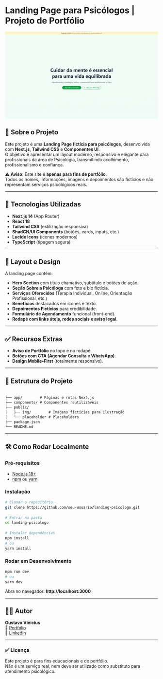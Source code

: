 # Landing Page para Psicólogos | Projeto de Portfólio

![Preview do Projeto](./public/img/preview.png)

## 🧠 Sobre o Projeto
Este projeto é uma **Landing Page fictícia para psicólogos**, desenvolvida com **Next.js**, **Tailwind CSS** e **Componentes UI**.  
O objetivo é apresentar um layout moderno, responsivo e elegante para profissionais da área de Psicologia, transmitindo acolhimento, profissionalismo e confiança.

⚠ **Aviso**: Este site é **apenas para fins de portfólio**.  
Todos os nomes, informações, imagens e depoimentos são fictícios e não representam serviços psicológicos reais.

---

## 🚀 Tecnologias Utilizadas
- **Next.js 14** (App Router)
- **React 18**
- **Tailwind CSS** (estilização responsiva)
- **ShadCN/UI Components** (botões, cards, inputs, etc.)
- **Lucide Icons** (ícones modernos)
- **TypeScript** (tipagem segura)

---

## 📸 Layout e Design
A landing page contém:
- **Hero Section** com título chamativo, subtítulo e botões de ação.
- **Seção Sobre a Psicóloga** com foto e bio fictícia.
- **Serviços Oferecidos** (Terapia Individual, Online, Orientação Profissional, etc.)
- **Benefícios** destacados em ícones e texto.
- **Depoimentos Fictícios** para credibilidade.
- **Formulário de Agendamento** funcional (front-end).
- **Rodapé com links úteis, redes sociais e aviso legal**.

---

## ✅ Recursos Extras
- **Aviso de Portfólio** no topo e no rodapé.
- **Botões com CTA (Agendar Consulta e WhatsApp)**.
- **Design Mobile-First** (totalmente responsivo).

---

## 📂 Estrutura do Projeto
```

├── app/        # Páginas e rotas Next.js
├── components/ # Componentes reutilizáveis 
├── public/
│   ├── img/        # Imagens fictícias para ilustração
│   └── placeholder # Placeholders
├── package.json
└── README.md
```

---

## 🛠 Como Rodar Localmente
### **Pré-requisitos**
- [Node.js 18+](https://nodejs.org/)
- [npm](https://www.npmjs.com/) ou [yarn](https://yarnpkg.com/)

### **Instalação**
```bash
# Clonar o repositório
git clone https://github.com/seu-usuario/landing-psicologo.git

# Entrar na pasta
cd landing-psicologo

# Instalar dependências
npm install
# ou
yarn install
```

### **Rodar em Desenvolvimento**
```bash
npm run dev
# ou
yarn dev
```

Abra no navegador: **http://localhost:3000**


---

## 👨‍💻 Autor
**Gustavo Vinicius**  
🔗 [Portfólio](https://gustavoviniciusdev.vercel.app/)  
📸 [LinkedIn](https://www.linkedin.com/in/gustavovinicius/)  

---

### ✅ Licença
Este projeto é para fins educacionais e de portfólio.  
Não é um serviço real, nem deve ser utilizado como substituto para atendimento psicológico.
